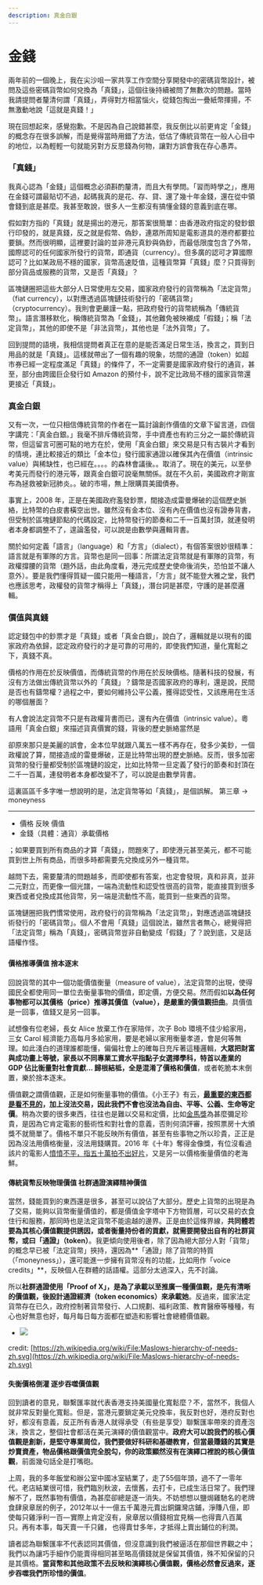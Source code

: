 ```yaml
---
description: 真金白銀
---
```


# 金錢

兩年前的一個晚上，我在尖沙咀一家共享工作空間分享開發中的密碼貨幣設計，被問及這些密碼貨幣如何兌換為「真錢」，這個往後持續被問了無數次的問題。當時我請提問者釐清何謂「真錢」，弄得對方相當惱火，從錢包掏出一疊紙幣揮揚，不無激動地說「這就是真錢！」

現在回想起來，感覺抱歉。不是因為自己說錯甚麼，我反倒比以前更肯定「金錢」的概念存在很多誤解，而是覺得當時用錯了方法，低估了傳統貨幣在一般人心目中的地位，以為輕輕一句就能另對方反思錢為何物，讓對方誤會我在存心愚弄。

### 「真錢」

我真心認為「金錢」這個概念必須斟酌釐清，而且大有學問。「習而時學之」，應用在金錢可謂最貼切不過，起碼我真的是花、存、貸、還了幾十年金錢，還在從中領會錢到底是甚麼。我甚至敢說，很多人一生都沒有搞懂金錢的意義到底在哪。

假如對方指的「真錢」就是揚出的港元，那答案很簡單：由香港政府指定的發鈔銀行印發的，就是真錢，反之就是假幣、偽鈔，連眾所周知是電影道具的港府都要拉要鎖。然而很明顯，這裡要討論的並非港元真鈔與偽鈔，而最低限度包含了外幣，國際認可的任何國家所發行的貨幣，即通貨（currency）。但多廣的認可才算國際認可？比如某政局不穩的國家，貨幣高速貶值，這種貨幣算「真錢」麼？只買得到部分貨品或服務的貨幣，又是否「真錢」？

區塊鏈圈把這些大部分人日常使用左交易，國家政府發行的貨幣稱為「法定貨幣」（fiat currency），以對應透過區塊鏈技術發行的「密碼貨幣」（cryptocurrency）。我則會更嚴謹一點，把政府發行的貨幣統稱為「傳統貨幣」。語言潛移默化，稱傳統貨幣為「金錢」，其他難免被映襯成「假錢」；稱「法定貨幣」，其他的即使不是「非法貨幣」，其他也是「法外貨幣」了。

回到提問的語境，我相信提問者真正在意的是能否滿足日常生活，換言之，買到日用品的就是「真錢」。這樣就帶出了一個有趣的現象，坊間的通證（token）如超市券已經一定程度滿足「真錢」的條件了，不一定需要是國家政府發行的通貨，甚至，部分由跨國巨企發行如 Amazon 的預付卡，說不定比政局不穩的國家貨幣還更接近「真錢」。

### 真金白銀

又有一次，一位只相信傳統貨幣的作者在一篇討論創作價值的文章下留言道，四個字講完：「真金白銀。」我毫不排斥傳統貨幣，手中資產也有約三分之一屬於傳統貨幣，但這留言可圈可點的地方在於，使用「真金白銀」來交易是只有古裝片才看到的情境，連比較接近的類比「金本位」發行國家通證以確保其內在價值（intrinsic value）與稀缺性，也已經在。。。。的森林會議後。。取消了。現在的美元，以至參考美元而發行的港元等，跟真金白銀可說毫無關係。就在不久前，美國政府才剛宣布為拯救被新冠肺炎。。破的市場，無上限購買美國債券。

事實上，2008 年，正是在美國政府濫發鈔票，間接造成雷曼爆破的這個歷史脈絡，比特幣的白皮書橫空出世。雖然沒有金本位、沒有內在價值也沒有證券背書，但受制於區塊鏈節點的代碼設定，比特幣發行的節奏和二千一百萬封頂，就連發明者本身都調整不了，遑論濫發，可以說是由數學與邏輯背書。

關於如何定義「語言」（language）和「方言」（dialect），有個答案很妙很精準：語言就是有軍隊的方言。貨幣也是同一回事：所謂法定貨幣就是有軍隊的貨幣，有政權撐腰的貨幣（題外話，由此角度看，港元完成歷史使命後消失，恐怕並不讓人意外）。要是我們懂得質疑一國只能用一種語言，「方言」就不能登大雅之堂，我們也應該思考，政權發的貨幣才稱得上「真錢」，潛台詞是甚麼，守護的是甚麼邏輯。

### 價值與真錢

認定錢包中的鈔票才是「真錢」或者「真金白銀」，說白了，邏輯就是以現有的國家政府為依歸，認定政府發行的才是可靠的可用的，即使我們知道，量化寬鬆之下，真錢不真。

價格的作用在於反映價值，而傳統貨幣的作用在於反映價格。隨著科技的發展，有沒有方法做出傳統貨幣以外的「真錢」？鑄幣是否國家政府的專利，還是說，民間是否也有鑄幣權？過程之中，要如何維持公平公義，獲得認受性，又該應用在生活的哪個層面？



有人會說法定貨幣不只是有政權背書而已，還有內在價值（intrinsic value）。粵語用「真金白銀」來描述貨真價實的錢，背後的歷史脈絡當然是

卻原來那只是美麗的誤會，金本位早就跟八萬五一樣不再存在，發多少美鈔，一個政權說了算，間接造成的雷曼爆破，正是比特幣出現的歷史脈絡。反而，很多加密貨幣的發行量都受制於區塊鏈的設定，比如比特幣一旦定義了發行的節奏和封頂在二千一百萬，連發明者本身都改變不了，可以說是由數學背書。

這裏區區千多字唯一想說明的是，法定貨幣等如「真錢」，是個誤解。 第三章 -&gt; moneyness

----

* 價格 反映 價值
* 金錢（具體：通貨）承載價格



；如果要買到所有商品的才算「真錢」，問題來了，即使港元甚至美元，都不可能買到世上所有商品，而很多時都需要先兌換成另外一種貨幣。

越問下去，需要釐清的問題越多，而即使都有答案，也定會發現，真和非真，並非二元對立，而更像一個光譜，一端為流動性和認受性很高的貨幣，能直接買到很多東西或者兌換成其他貨幣，另一端是流動性不高，能買到一些東西的貨幣。

區塊鏈圈把我們慣常使用，政府發行的貨幣稱為「法定貨幣」，對應透過區塊鏈技術發行的「密碼貨幣」。個人不會用「真錢」這個說法，雖然言者無心，總覺得把「法定貨幣」稱為「真錢」，密碼貨幣豈非自動變成「假錢」了？說到底，又是話語權作怪。

### 

#### 價格推導價值 捨本逐末

回說貨幣的其中一個功能價值衡量（measure of value），法定貨幣的出現，使得國民全都使用同一單位去衡量事物的價值，即定價，方便交易。然而假如**以為任何事物都可以其價格（price）推導其價值（value），是嚴重的價值觀扭曲**。具價值是一回事，值錢又是另一回事。

試想像有位老婦，長女 Alice 放棄工作在家陪伴，次子 Bob 環境不佳少給家用，三女 Carol 經濟能力高每月多給家用，要是老婦以家用衡量孝道，會是何等無理。如此淺白的道理誰都能懂，偏偏社會上的確每日充斥著這種邏輯，**大眾把財富與成功畫上等號，家長以不同專業工資水平指點子女選擇學科，特首以產業的 GDP 佔比衡量對社會貢獻… 歸根結柢，全是混淆了價格和價值**，或者乾脆本末倒置，樂於捨本逐末。

價值觀之謂價值觀，正是如何衡量事物的價值。《小王子》有云，[**最重要的東西都是看不見的**](https://activity.books.com.tw/everylettermatters/sentence/search?keyword=%E5%AE%89%E6%9D%B1%E5%B0%BC%EF%BC%8E%E8%81%96%E4%BF%AE%E4%BC%AF%E9%87%8C)**，加上沒法交易，因此我們不會也沒法為自由、平等、公義、生命等定價**。稍為次要的很多東西，往往也是難以交易和定價，比如[金馬獎](https://www.thenewslens.com/feature/2019-golden-horse-film-festival/127916)為甚麼彌足珍貴，是因為它肯定電影的藝術性和對社會的意義，否則何須評審，按照票房十大頒獎不就簡單了。價格不單只不能反映所有價值，甚至有些事物之所以珍貴，正正是因為沒法用價格衡量，沒法用錢購買。2016 年《十年》奪得金像獎，有位沒看過該片的電影人[憤憤不平，指五十萬拍不出好片](https://news.mingpao.com/ins/%E6%B8%AF%E8%81%9E/article/20160404/s00001/1459772124196/%E7%A8%B1%E6%9C%AA%E7%9C%8B%E9%81%8E%E3%80%8A%E5%8D%81%E5%B9%B4%E3%80%8B-%E9%BB%83%E7%99%BE%E9%B3%B4%E8%A9%95%E7%8D%B2%E7%8D%8E%E6%98%AF%E3%80%8C%E7%AC%91%E8%A9%B1%E3%80%8D-%E3%80%8C%E6%A5%B5%E5%A4%A7%E9%8C%AF%E8%AA%A4%E3%80%8D-%E4%BB%A4%E9%A6%99%E6%B8%AF%E9%9B%BB%E5%BD%B1%E5%80%92%E9%80%80%E5%8D%81%E5%B9%B4)，又是另一以價格衡量價值的老海鮮。

#### 傳統貨幣反映物理價值 社群通證**演繹**精神價值

當然，錢能買到的東西還是很多，甚至可以說佔了大部分。歷史上貨幣的出現是為了交易，能夠以貨幣衡量價值的，都是價值金字塔中下方物質層，可以交易的衣食住行和服務，那同時也是法定貨幣不能逾越的邊界。正是由於這條界線，**共同體若要為其核心價值觀提供誘因，或者衡量持份者的貢獻，就需要開發出自有的社群貨幣，或曰「通證」（token）**。我更傾向使用後者，除了因為絕大部分人對「貨幣」的概念早已被「法定貨幣」挾持，還因為**「通證」除了貨幣的特質（「moneyness」），還可能進一步擁有貨幣沒有的功能，比如用作「voice credits」**，反映個人在群體的話語權。這部分太過深入，先不討論。

所以**社群通證使用「Proof of X」，是為了承載以至推廣一種價值觀，是先有清晰的價值觀，後設計通證經濟（token economics）來承載她**。反過來，國家法定貨幣存在已久，政府控制著貨幣發行、人口規劃、福利政策、教育醫療等種種，有心也好無意也好，每月每日每方面都在塑造和影響社會總體價值觀。

* ![](https://ckxpress.com/wp-content/uploads/sites/8/2020/01/1024px-Maslows-hierarchy-of-needs-zh.svg_.png)

credit: [https://zh.wikipedia.org/wiki/File:Maslows-hierarchy-of-needs-zh.svg](https://zh.wikipedia.org/wiki/File:Maslows-hierarchy-of-needs-zh.svg)

#### **失衡價格倒灌 逐步吞噬價值觀**

回到讀者的意見，聯繫匯率就代表香港支持美國量化寬鬆麼？不，當然不，我個人就非常反對量化寬鬆。但是，當港元要鎖定美元兌換率，我反對也好，港府反對也好，都沒有意義，反正所有香港人就得承受（有些是享受）聯繫匯率帶來的資產泡沫，換言之，整個社會都活在美元演繹的價值觀當中。**政府大可以說我們的核心價值觀是創新，是堅守專業崗位，我們要做好科研和基礎教育，但當最賺錢的其實是炒賣資產，物品價格跟價值完全脫勾，你的政策顯然沒有在演繹口裡說的核心價值觀**，前面幾句話全是打嘴砲。

上周，我的多年飯堂和辦公室中國冰室結業了，走了55個年頭，過不了一零年代。老店結業很可惜，我們臨別秋波，去懷舊，去打卡，已成生活日常了。我們理解不了，既然事物有價值，為甚麼卻總是逐一消失。不妨想想以鹽焗雞馳名的老牌食肆泉章居的例子，2012年以十一億五千萬港元賣出銅鑼灣店鋪，淨賺八億，即使每只雞淨利一百— 實際上肯定沒有，泉章居以價錢相宜見稱 —也得賣八百萬只。再有本事，每天賣一千只雞，  也得賣廿多年，才抵得上賣出鋪位的利潤。

讀者認為聯繫匯率不代表認同其價值，但沒意識到我們被逼活在那個世界觀之中；我們以為讓巧手細作仍能賣得相同甚至略高價錢就是保留其價值，殊不知保留的只是其價格。**當貨幣和其他政策不去反映和演繹核心價值觀，價格必然會反過來，逐步吞噬我們所珍惜的價值**。

